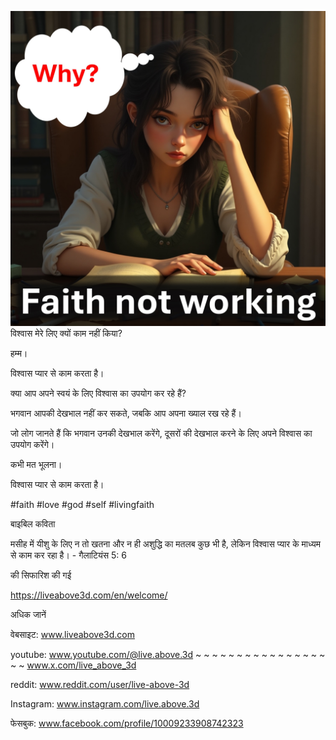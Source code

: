 ![Video cover image](../cover.jpeg)
विश्वास मेरे लिए क्यों काम नहीं किया?

हम्म।

विश्वास प्यार से काम करता है।

क्या आप अपने स्वयं के लिए विश्वास का उपयोग कर रहे हैं?

भगवान आपकी देखभाल नहीं कर सकते, जबकि आप अपना ख्याल रख रहे हैं।

जो लोग जानते हैं कि भगवान उनकी देखभाल करेंगे, दूसरों की देखभाल करने के लिए अपने विश्वास का उपयोग करेंगे।

कभी मत भूलना।

विश्वास प्यार से काम करता है।

#faith #love #god #self #livingfaith


बाइबिल कविता

मसीह में यीशु के लिए न तो खतना और न ही अशुद्धि का मतलब कुछ भी है, लेकिन विश्वास प्यार के माध्यम से काम कर रहा है। - गैलाटियंस 5: 6


की सिफारिश की गई

https://liveabove3d.com/en/welcome/


अधिक जानें

वेबसाइट: www.liveabove3d.com

youtube: www.youtube.com/@live.above.3d ~ ~ ~ ~ ~ ~ ~ ~ ~ ~ ~ ~ ~ ~ ~ ~ ~ ~ www.x.com/live_above_3d

reddit: www.reddit.com/user/live-above-3d

Instagram: www.instagram.com/live.above.3d

फेसबुक: www.facebook.com/profile/10009233908742323

